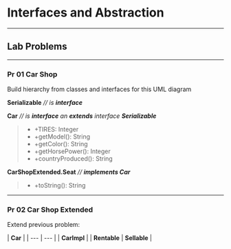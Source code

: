 # **Interfaces and Abstraction**
*********************************


## **Lab Problems**
-------------------


### **Pr 01 Car Shop**

Build hierarchy from classes and interfaces for this UML diagram

**Serializable** *// is __*interface*__*

**Car** *// is **interface** an **extends** interface **Serializable***

> - +TIRES: Integer
> - +getModel(): String
> - +getColor(): String
> - +getHorsePower(): Integer
> - +countryProduced(): String


**CarShopExtended.Seat** *// __*implements Car*__*

> - +toString(): String

************************************************************

### **Pr 02 Car Shop Extended**

Extend previous problem:

| **Car** |
| --- |  --- |
| **CarImpl** |
| **Rentable** | **Sellable** |


